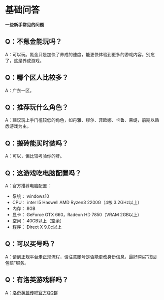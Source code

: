 # 基础问答 <!-- {docsify-ignore-all} -->
**一些新手常见的问题**

##  Q：不氪金能玩吗？ 
A：可以玩。氪金只是加快了养成的速度，能更快体验到更多的游戏内容。别忘了，这是养成游戏。

## Q：哪个区人比较多？
A：广东一区。

##  Q：推荐玩什么角色？
A：建议玩上手门槛较低的角色，如丹雅、缪尔、菲欧娜、卡鲁、莱缇，前期以熟悉游戏为主。

## Q：搬砖能买时装吗？
A：可以，但比较考验你的肝。

## Q：这游戏吃电脑配置吗？
A：官方推荐电脑配置：
-   系统： windows10
-   CPU： inter I5 Haswell AMD Ryzen3 2200G（4核 3.2GHz以上）
-   内存： 8GB
-   显卡： GeForce GTX 660，Radeon HD 7850（VRAM 2GB以上）
-   空间： 40GB以上（空余）
-   程序： Direct X 9.0c以上


## Q：可以买号吗？
A：请到正规平台走正规流程，请注意账号是否能更改身份信息，最好购买“找回包赔”服务。

## Q：有洛英游戏群吗？
A：[洛奇英雄传吧官方QQ群](http://qm.qq.com/cgi-bin/qm/qr?_wv=1027&k=9h5DHb30AmrQNRI1KWdN8GnTmmsMyIgQ&authKey=gpq%2BIT%2F3bQ6sGK2Tp84oZdA%2F0%2B99sgXex8mZSOuPmoba5sPp7t6PBTistWPfLHS3&noverify=0&group_code=458119154)



